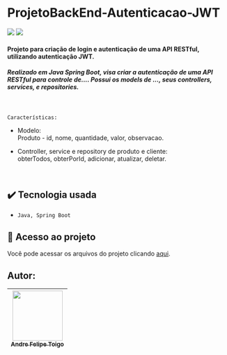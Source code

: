 # ProjetoBackEnd-Autenticacao-JWT

<img src="https://img.shields.io/badge/Version-1.0.0-darkblue"/> <img src="https://img.shields.io/badge/Release%20Date-May__05-darkviolet">
</p>

<h4> Projeto para criação de login e autenticação de uma API RESTful, utilizando autenticação JWT. </h4>
<h5> Realizado em Java Spring Boot, visa criar a autenticação de uma API RESTful para controle de....
Possui os models de ..., seus controllers, services, e repositories. </h5> 
<br>



`Características:`

- Modelo:<br>
    Produto - id, nome, quantidade, valor, observacao.<br>
   
- Controller, service e repository de produto e cliente:<br>
    obterTodos, obterPorId, adicionar, atualizar, deletar.

<br>


## :heavy_check_mark: Tecnologia usada
- `Java, Spring Boot`

## 📁 Acesso ao projeto
Você pode acessar os arquivos do projeto clicando [aqui](https://github.com/Andre-Toigo/ProjetoBackEnd-API-RESTful).

## Autor:

|  [<img src="https://avatars.githubusercontent.com/u/105762130?v=4" width=115><br><sub>Andre Felipe Toigo</sub>](https://github.com/Andre-Toigo) |   
| :---: | 

